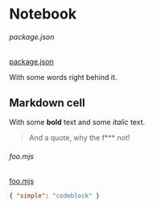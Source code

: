 # Notebook

###### package.json

[package.json](./package.json)

With some words right behind it.

## Markdown cell

With some **bold** text and some _italic_ text.

> And a quote, why the f\*\*\* not!

###### foo.mjs

[foo.mjs](./foo.mjs)

```json
{ "simple": "codeblock" }
```

